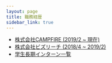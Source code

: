 ```yaml
---
layout: page
title: 職務経歴
sidebar_link: true
---
```


- [株式会社CAMPFIRE (2019/2 ~ 現在)](/resume/work_experiences/campfire)
- [株式会社ビズリーチ (2018/4 ~ 2019/2)](/resume/work_experiences/bizreach)
- [学生長期インターン一覧](/resume/work_experiences/internships)
